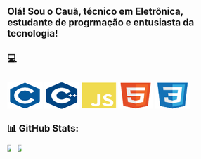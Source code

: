 ## Olá! Sou o Cauã, técnico em Eletrônica, estudante de progrmação e entusiasta da tecnologia!


## 💻 
<div style="display: inline_block; margin=50px"><br>
  <img align="center" alt="Caua-C" height="60" width="80" src="https://github.com/devicons/devicon/blob/master/icons/c/c-plain.svg">
  <img align="center" alt="Caua-CSS" height="60" width="80" src="https://github.com/devicons/devicon/blob/master/icons/cplusplus/cplusplus-plain.svg">
  <img align="center" alt="Caua-Js" height="60" width="80" src="https://raw.githubusercontent.com/devicons/devicon/master/icons/javascript/javascript-plain.svg">
  <img align="center" alt="Caua-HTML" height="60" width="80" src="https://raw.githubusercontent.com/devicons/devicon/master/icons/html5/html5-original.svg">
  <img align="center" alt="Rafa-CSS" height="60" width="80" src="https://raw.githubusercontent.com/devicons/devicon/master/icons/css3/css3-original.svg"><br/>
  
</div>

## 📊 GitHub Stats:
<div style="display:flex; align-items: center;">
  <a href="https://github.com/cauamp" >
    <img align="left" width = 48%  src = "https://github-readme-stats.vercel.app/api?username=cauamp&show_icons=true&theme=dracula">
  </a>
  <a href="https://github.com/cauamp" > 
    <img align="right" width = 48%  src = "[![GitHub Streak](https://github-readme-streak-stats.herokuapp.com?user=cauamp&theme=dracula&date_format=j%20M%5B%20Y%5D)](https://git.io/streak-stats)">
  </a>
</div>
